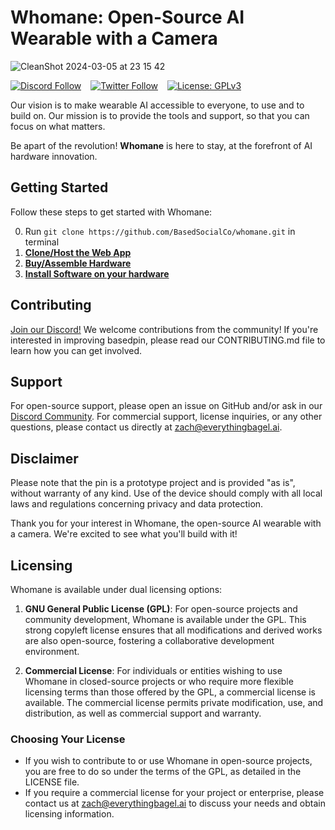# Whomane: Open-Source AI Wearable with a Camera

![CleanShot 2024-03-05 at 23 15 42](https://github.com/BasedSocialCo/whomane/assets/43514161/cfe0f7c4-5f19-4e64-92e8-98d079b0398e)


[![Discord Follow](https://dcbadge.vercel.app/api/server/Whomane?style=flat)](https://discord.gg/kEXXsnb5b3) &ensp;
[![Twitter Follow](https://img.shields.io/twitter/follow/basedsocialco?style=social)](https://twitter.com/basedsocialco) &ensp;
[![License: GPLv3](https://img.shields.io/badge/license-GPLv3-blue)](https://opensource.org/license/agpl-v3)

Our vision is to make wearable AI accessible to everyone, to use and to build on. Our mission is to provide the tools and support, so that you can focus on what matters.

Be apart of the revolution! **Whomane** is here to stay, at the forefront of AI hardware innovation.

<!-- ## Features

- **Real-Time AI Processing**: Leverage powerful on-device AI capabilities for real-time image and scene analysis.
- **High-Quality Camera**: Capture crystal-clear images and videos with the integrated high-resolution camera.
- **Open-Source Software**: Access and contribute to the pin's software stack, designed with openness and community collaboration in mind.
- **Wearable Design**: Experience unparalleled convenience with pin's ergonomic and lightweight design, perfect for everyday wear. -->


## Getting Started

Follow these steps to get started with Whomane:

0. Run ``` git clone https://github.com/BasedSocialCo/whomane.git ``` in terminal
1. [**Clone/Host the Web App**](https://github.com/BasedSocialCo/whomane/tree/main/app#readme) 
2. [**Buy/Assemble Hardware**](https://github.com/BasedSocialCo/whomane/blob/main/pi/hardware.md)
3. [**Install Software on your hardware**](https://github.com/BasedSocialCo/whomane/blob/main/pi/software_guide.md)
<!-- 2. **Install Dependencies**: Navigate to the project directory and run `setup.sh` to install necessary dependencies.
3. **Build and Deploy**: Follow the build instructions in the BUILD.md file to compile and deploy basedpin on your device. -->

## Contributing
[Join our Discord!](https://discord.gg/kEXXsnb5b3)
We welcome contributions from the community! If you're interested in improving basedpin, please read our CONTRIBUTING.md file to learn how you can get involved.

## Support

For open-source support, please open an issue on GitHub and/or ask in our [Discord Community](https://discord.gg/kEXXsnb5b3). For commercial support, license inquiries, or any other questions, please contact us directly at [zach@everythingbagel.ai](mailto:zach@everythingbagel.ai).

## Disclaimer

Please note that the pin is a prototype project and is provided "as is", without warranty of any kind. Use of the device should comply with all local laws and regulations concerning privacy and data protection.

Thank you for your interest in Whomane, the open-source AI wearable with a camera. We're excited to see what you'll build with it!

## Licensing

Whomane is available under dual licensing options:

1. **GNU General Public License (GPL)**: For open-source projects and community development, Whomane is available under the GPL. This strong copyleft license ensures that all modifications and derived works are also open-source, fostering a collaborative development environment.

2. **Commercial License**: For individuals or entities wishing to use Whomane in closed-source projects or who require more flexible licensing terms than those offered by the GPL, a commercial license is available. The commercial license permits private modification, use, and distribution, as well as commercial support and warranty.

### Choosing Your License

- If you wish to contribute to or use Whomane in open-source projects, you are free to do so under the terms of the GPL, as detailed in the LICENSE file.
- If you require a commercial license for your project or enterprise, please contact us at [zach@everythingbagel.ai](mailto:zach@everythingbagel.ai) to discuss your needs and obtain licensing information.
